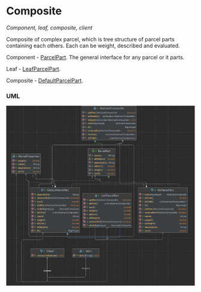 # Composite
_Component, leaf, composite, client_

Composite of complex parcel, which is tree structure of parcel parts containing each others. Each can be weight, described and evaluated.

Component -  [ParcelPart](./deviceparts/ParcelPart.java). The general interface for any parcel or it parts.

Leaf - [LeafParcelPart](./deviceparts/LeafParcelPart.java). 

Composite - [DefaultParcelPart](./deviceparts/DefaultParcelPart.java).

### UML
![](uml_composite.png)